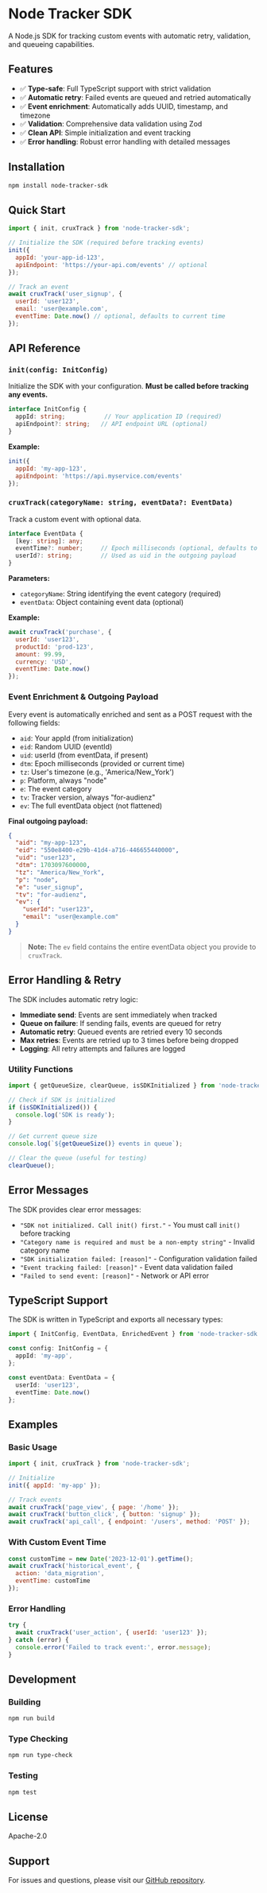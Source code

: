 # Node Tracker SDK

A Node.js SDK for tracking custom events with automatic retry, validation, and queueing capabilities.

## Features

- ✅ **Type-safe**: Full TypeScript support with strict validation
- ✅ **Automatic retry**: Failed events are queued and retried automatically
- ✅ **Event enrichment**: Automatically adds UUID, timestamp, and timezone
- ✅ **Validation**: Comprehensive data validation using Zod
- ✅ **Clean API**: Simple initialization and event tracking
- ✅ **Error handling**: Robust error handling with detailed messages

## Installation

```bash
npm install node-tracker-sdk
```

## Quick Start

```javascript
import { init, cruxTrack } from 'node-tracker-sdk';

// Initialize the SDK (required before tracking events)
init({
  appId: 'your-app-id-123',
  apiEndpoint: 'https://your-api.com/events' // optional
});

// Track an event
await cruxTrack('user_signup', {
  userId: 'user123',
  email: 'user@example.com',
  eventTime: Date.now() // optional, defaults to current time
});
```

## API Reference

### `init(config: InitConfig)`

Initialize the SDK with your configuration. **Must be called before tracking any events.**

```typescript
interface InitConfig {
  appId: string;           // Your application ID (required)
  apiEndpoint?: string;   // API endpoint URL (optional)
}
```

**Example:**
```javascript
init({
  appId: 'my-app-123',
  apiEndpoint: 'https://api.myservice.com/events'
});
```

### `cruxTrack(categoryName: string, eventData?: EventData)`

Track a custom event with optional data.

```typescript
interface EventData {
  [key: string]: any;
  eventTime?: number;     // Epoch milliseconds (optional, defaults to Date.now())
  userId?: string;        // Used as uid in the outgoing payload
}
```

**Parameters:**
- `categoryName`: String identifying the event category (required)
- `eventData`: Object containing event data (optional)

**Example:**
```javascript
await cruxTrack('purchase', {
  userId: 'user123',
  productId: 'prod-123',
  amount: 99.99,
  currency: 'USD',
  eventTime: Date.now()
});
```

### Event Enrichment & Outgoing Payload

Every event is automatically enriched and sent as a POST request with the following fields:
- `aid`: Your appId (from initialization)
- `eid`: Random UUID (eventId)
- `uid`: userId (from eventData, if present)
- `dtm`: Epoch milliseconds (provided or current time)
- `tz`: User's timezone (e.g., 'America/New_York')
- `p`: Platform, always "node"
- `e`: The event category
- `tv`: Tracker version, always "for-audienz"
- `ev`: The full eventData object (not flattened)

**Final outgoing payload:**
```json
{
  "aid": "my-app-123",
  "eid": "550e8400-e29b-41d4-a716-446655440000",
  "uid": "user123",
  "dtm": 1703097600000,
  "tz": "America/New_York",
  "p": "node",
  "e": "user_signup",
  "tv": "for-audienz",
  "ev": {
    "userId": "user123",
    "email": "user@example.com"
  }
}
```

> **Note:** The `ev` field contains the entire eventData object you provide to `cruxTrack`.

## Error Handling & Retry

The SDK includes automatic retry logic:

- **Immediate send**: Events are sent immediately when tracked
- **Queue on failure**: If sending fails, events are queued for retry
- **Automatic retry**: Queued events are retried every 10 seconds
- **Max retries**: Events are retried up to 3 times before being dropped
- **Logging**: All retry attempts and failures are logged

### Utility Functions

```javascript
import { getQueueSize, clearQueue, isSDKInitialized } from 'node-tracker-sdk';

// Check if SDK is initialized
if (isSDKInitialized()) {
  console.log('SDK is ready');
}

// Get current queue size
console.log(`${getQueueSize()} events in queue`);

// Clear the queue (useful for testing)
clearQueue();
```

## Error Messages

The SDK provides clear error messages:

- `"SDK not initialized. Call init() first."` - You must call `init()` before tracking
- `"Category name is required and must be a non-empty string"` - Invalid category name
- `"SDK initialization failed: [reason]"` - Configuration validation failed
- `"Event tracking failed: [reason]"` - Event data validation failed
- `"Failed to send event: [reason]"` - Network or API error

## TypeScript Support

The SDK is written in TypeScript and exports all necessary types:

```typescript
import { InitConfig, EventData, EnrichedEvent } from 'node-tracker-sdk';

const config: InitConfig = {
  appId: 'my-app',
};

const eventData: EventData = {
  userId: 'user123',
  eventTime: Date.now()
};
```

## Examples

### Basic Usage
```javascript
import { init, cruxTrack } from 'node-tracker-sdk';

// Initialize
init({ appId: 'my-app' });

// Track events
await cruxTrack('page_view', { page: '/home' });
await cruxTrack('button_click', { button: 'signup' });
await cruxTrack('api_call', { endpoint: '/users', method: 'POST' });
```

### With Custom Event Time
```javascript
const customTime = new Date('2023-12-01').getTime();
await cruxTrack('historical_event', {
  action: 'data_migration',
  eventTime: customTime
});
```

### Error Handling
```javascript
try {
  await cruxTrack('user_action', { userId: 'user123' });
} catch (error) {
  console.error('Failed to track event:', error.message);
}
```

## Development

### Building
```bash
npm run build
```

### Type Checking
```bash
npm run type-check
```

### Testing
```bash
npm test
```

## License

Apache-2.0

## Support

For issues and questions, please visit our [GitHub repository](https://github.com/sanketrannore/node-tracker-sdk). 